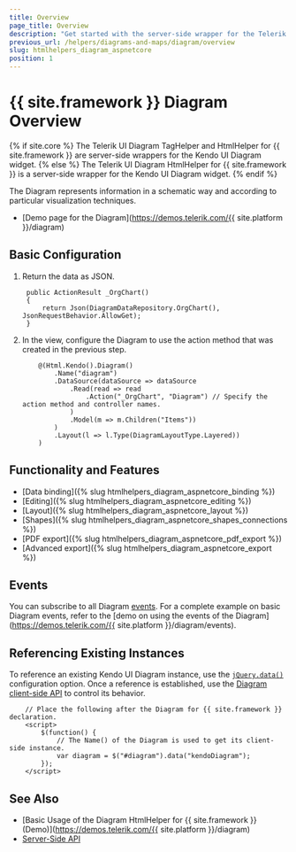 ```yaml
---
title: Overview
page_title: Overview
description: "Get started with the server-side wrapper for the Telerik UI Diagram component for {{ site.framework }}."
previous_url: /helpers/diagrams-and-maps/diagram/overview
slug: htmlhelpers_diagram_aspnetcore
position: 1
---
```


# {{ site.framework }} Diagram Overview

{% if site.core %}
The Telerik UI Diagram TagHelper and HtmlHelper for {{ site.framework }} are server-side wrappers for the Kendo UI Diagram widget.
{% else %}
The Telerik UI Diagram HtmlHelper for {{ site.framework }} is a server-side wrapper for the Kendo UI Diagram widget.
{% endif %}

The Diagram represents information in a schematic way and according to particular visualization techniques.

* [Demo page for the Diagram](https://demos.telerik.com/{{ site.platform }}/diagram)

## Basic Configuration

1. Return the data as JSON.

        public ActionResult _OrgChart()
        {
            return Json(DiagramDataRepository.OrgChart(), JsonRequestBehavior.AllowGet);
        }

1. In the view, configure the Diagram to use the action method that was created in the previous step.

    ```HtmlHelper
        @(Html.Kendo().Diagram()
            .Name("diagram")
            .DataSource(dataSource => dataSource
                .Read(read => read
                    .Action("_OrgChart", "Diagram") // Specify the action method and controller names.
                )
                .Model(m => m.Children("Items"))
            )
            .Layout(l => l.Type(DiagramLayoutType.Layered))
        )
    ```

## Functionality and Features

* [Data binding]({% slug htmlhelpers_diagram_aspnetcore_binding %})
* [Editing]({% slug htmlhelpers_diagram_aspnetcore_editing %})
* [Layout]({% slug htmlhelpers_diagram_aspnetcore_layout %})
* [Shapes]({% slug htmlhelpers_diagram_aspnetcore_shapes_connections %})
* [PDF export]({% slug htmlhelpers_diagram_aspnetcore_pdf_export %})
* [Advanced export]({% slug htmlhelpers_diagram_aspnetcore_export %})

## Events

You can subscribe to all Diagram [events](/api/diagram). For a complete example on basic Diagram events, refer to the [demo on using the events of the Diagram](https://demos.telerik.com/{{ site.platform }}/diagram/events).

## Referencing Existing Instances

To reference an existing Kendo UI Diagram instance, use the [`jQuery.data()`](http://api.jquery.com/jQuery.data/) configuration option. Once a reference is established, use the [Diagram client-side API](https://docs.telerik.com/kendo-ui/api/javascript/dataviz/ui/diagram#methods) to control its behavior.

        // Place the following after the Diagram for {{ site.framework }} declaration.
        <script>
            $(function() {
                // The Name() of the Diagram is used to get its client-side instance.
                var diagram = $("#diagram").data("kendoDiagram");
            });
        </script>

## See Also

* [Basic Usage of the Diagram HtmlHelper for {{ site.framework }} (Demo)](https://demos.telerik.com/{{ site.platform }}/diagram)
* [Server-Side API](/api/diagram)
